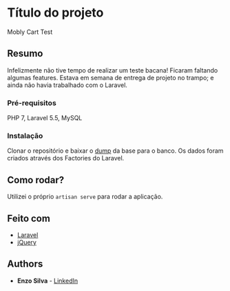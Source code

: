 # Título do projeto

Mobly Cart Test

## Resumo

Infelizmente não tive tempo de realizar um teste bacana! Ficaram faltando algumas features. 
Estava em semana de entrega de projeto no trampo; e ainda não havia trabalhado com o Laravel.

### Pré-requisitos

PHP 7, 
Laravel 5.5, 
MySQL

### Instalação

Clonar o repositório e baixar o [dump](https://github.com/enzosilva/mobly-cart-test/blob/master/dump_laravel_factory.sql) da base para o banco. Os dados foram criados através dos Factories do Laravel.

## Como rodar?

Utilizei o próprio ```artisan serve``` para rodar a aplicação.

## Feito com

* [Laravel](https://laravel.com)
* [jQuery](https://jquery.com/)

## Authors

* **Enzo Silva** - [LinkedIn](https://www.linkedin.com/in/enzoaug)
